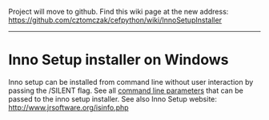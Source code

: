 Project will move to github. Find this wiki page at the new address: https://github.com/cztomczak/cefpython/wiki/InnoSetupInstaller


---


# Inno Setup installer on Windows #

Inno setup can be installed from command line without user interaction by passing the /SILENT flag. See all [command line parameters](http://www.jrsoftware.org/ishelp/topic_setupcmdline.htm) that can be passed to the inno setup installer. See also Inno Setup website: http://www.jrsoftware.org/isinfo.php